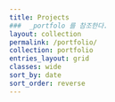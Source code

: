 ```yaml
---
title: Projects
###  _portfolo 를 참조한다.
layout: collection
permalink: /portfolio/
collection: portfolio
entries_layout: grid
classes: wide
sort_by: date
sort_order: reverse  
---
```



